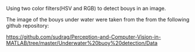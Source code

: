 Using two color filters(HSV and RGB) to detect bouys in an image.

The image of the bouys under water were taken from the from the following github repository:

https://github.com/sudrag/Perception-and-Computer-Vision-in-MATLAB/tree/master/Underwater%20buoy%20detection/Data
